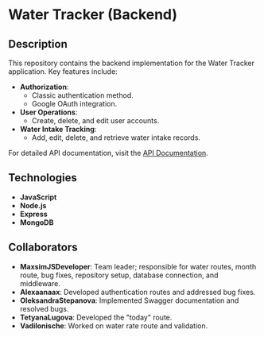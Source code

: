 # Water Tracker (Backend)

## Description
This repository contains the backend implementation for the Water Tracker application. Key features include:
- **Authorization**: 
  - Classic authentication method.
  - Google OAuth integration.
- **User Operations**: 
  - Create, delete, and edit user accounts.
- **Water Intake Tracking**: 
  - Add, edit, delete, and retrieve water intake records.

For detailed API documentation, visit the [API Documentation](https://binary-shift-backend.onrender.com/api-docs/).

## Technologies
- **JavaScript**
- **Node.js**
- **Express**
- **MongoDB**

## Collaborators
- **MaxsimJSDeveloper**: Team leader; responsible for water routes, month route, bug fixes, repository setup, database connection, and middleware.
- **Alexaanaax**: Developed authentication routes and addressed bug fixes.
- **OleksandraStepanova**: Implemented Swagger documentation and resolved bugs.
- **TetyanaLugova**: Developed the "today" route.
- **Vadilonische**: Worked on water rate route and validation.



